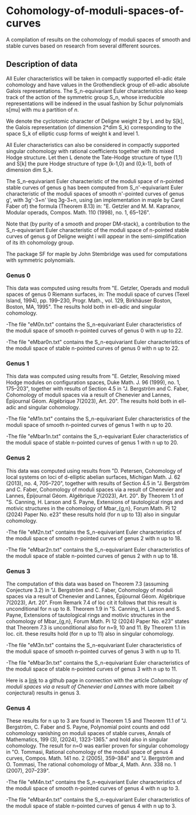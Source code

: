 # Cohomology-of-moduli-spaces-of-curves

A compilation of results on the cohomology of moduli spaces of smooth and stable curves based on research from several different sources. 

## Description of data

All Euler characteristics will be taken in compactly supported ell-adic étale cohomology and have values in the Grothendieck group of ell-adic absolute Galois representations. The S_n-equivariant Euler characteristics also keep track of the action of the symmetric group S_n, whose irreducible representations will be indexed in the usual fashion by Schur polynomials s[mu] with mu a partition of $n$. 

We denote the cyclotomic character of Deligne weight 2 by L and by S[k], the Galois representation (of dimension 2*dim S_k) corresponding to the space S_k of elliptic cusp forms of weight k and level 1. 

All Euler characteristics can also be considered in compactly supported singular cohomology with rational coefficients together with its mixed Hodge structure. Let then L denote the Tate-Hodge structure of type (1,1) and S[k] the pure Hodge structure of type (k-1,0) and (0,k-1), both of dimension dim S_k. 

The S_n-equivariant Euler characteristic of the moduli space of n-pointed stable curves of genus g has been computed from S_n'-equivariant Euler characteristic of the moduli spaces of smooth n'-pointed curves of genus g', with 3g'-3+n' \leq 3g-3+n, using (an implementation in maple by Carel Faber of) the formula (Theorem 8.13) in: 
"E. Getzler and M. M. Kapranov, Modular operads, Compos. Math. 110 (1998), no. 1, 65–126".

Note that (by purity of a smooth and proper DM-stack), a contribution to the S_n-equivariant Euler characteristic of the moduli space of n-pointed stable curves of genus g of Deligne weight i will appear in the semi-simplification of its ith cohomology group.  

The package SF for maple by John Stembridge was used for computations with symmetric polynomials. 

### Genus 0

This data was computed using results from  "E. Getzler, Operads and moduli spaces of genus 0 Riemann surfaces, in: The moduli space of curves (Texel Island, 1994), pp. 199–230, Progr. Math., vol. 129, Birkhäuser Boston, Boston, MA, 1995". The results hold both in ell-adic and singular cohomology. 

-The file "eM0n.txt" contains the S_n-equivariant Euler characteristics of the moduli space of smooth n-pointed curves of genus 0 with n up to 22.

-The file "eMbar0n.txt" contains the S_n-equivariant Euler characteristics of the moduli space of stable n-pointed curves of genus 0 with n up to 22.

### Genus 1 

This data was computed using results from "E. Getzler, Resolving mixed Hodge modules on configuration spaces, Duke Math. J. 96 (1999), no. 1, 175–203", together with results of Section 4.5 in "J. Bergström and C. Faber, Cohomology of moduli spaces via a result of Chenevier and Lannes, Épijournal Géom. Algébrique 7(2023), Art. 20". The results hold both in ell-adic and singular cohomology. 

-The file "eM1n.txt" contains the S_n-equivariant Euler characteristics of the moduli space of smooth n-pointed curves of genus 1 with n up to 20.

-The file "eMbar1n.txt" contains the S_n-equivariant Euler characteristics of the moduli space of stable n-pointed curves of genus 1 with n up to 20.

### Genus 2

This data was computed using results from "D. Petersen, Cohomology of local systems on loci of d-elliptic abelian surfaces, Michigan Math. J. 62 (2013), no. 4, 705–720", together with results of Section 4.5 in "J. Bergström and C. Faber, Cohomology of moduli spaces via a result of Chenevier and Lannes, Épijournal Géom. Algébrique 7(2023), Art. 20". By Theorem 1.1 of "S. Canning, H. Larson and S. Payne, Extensions of tautological rings and motivic structures in the cohomology of Mbar_{g,n}, Forum Math. Pi 12 (2024) Paper No. e23" these results hold (for n up to 13) also in singular cohomology.  

-The file "eM2n.txt" contains the S_n-equivariant Euler characteristics of the moduli space of smooth n-pointed curves of genus 2 with n up to 18.

-The file "eMbar2n.txt" contains the S_n-equivariant Euler characteristics of the moduli space of stable n-pointed curves of genus 2 with n up to 18.

### Genus 3

The computation of this data was based on Theorem 7.3 (assuming Conjecture 3.2) in "J. Bergström and C. Faber, Cohomology of moduli spaces via a result of Chenevier and Lannes, Épijournal Géom. Algébrique 7(2023), Art. 20". From Remark 7.4 of loc cit it follows that this result is unconditional for n up to 8. Theorem 1.9 in "S. Canning, H. Larson and S. Payne, Extensions of tautological rings and motivic structures in the cohomology of Mbar_{g,n}, Forum Math. Pi 12 (2024) Paper No. e23" states that Theorem 7.3 is unconditional also for n=9, 10 and 11. By Theorem 1.1 in loc. cit. these results hold (for n up to 11) also in singular cohomology.  

-The file "eM3n.txt" contains the S_n-equivariant Euler characteristics of the moduli space of smooth n-pointed curves of genus 3 with n up to 11.

-The file "eMbar3n.txt" contains the S_n-equivariant Euler characteristics of the moduli space of stable n-pointed curves of genus 3 with n up to 11.

Here is a [link](https://github.com/jonasbergstroem/M3A3interp) to a github page in connection with the article *Cohomology of moduli spaces via a result of Chenevier and Lannes* with more (albeit conjectural) results in genus 3. 

### Genus 4

These results for n up to 3 are found in Theorem 1.5 and Theorem 11.1 of "J. Bergström, C. Faber and S. Payne, Polynomial point counts and odd cohomology vanishing on moduli spaces of stable curves, Annals of Mathematics, 199 (3), (2024), 1323-1365." and hold also in singular cohomology. The result for n=0 was earlier proven for singular cohomology in "O. Tommasi, Rational cohomology of the moduli space of genus 4 curves, Compos. Math. 141 no. 2 (2005), 359–384" and "J. Bergström and O. Tommasi, The rational cohomology of Mbar_4, Math. Ann. 338 no. 1 (2007), 207–239".

-The file "eM4n.txt" contains the S_n-equivariant Euler characteristics of the moduli space of smooth n-pointed curves of genus 4 with n up to 3.

-The file "eMbar4n.txt" contains the S_n-equivariant Euler characteristics of the moduli space of stable n-pointed curves of genus 4 with n up to 3.


